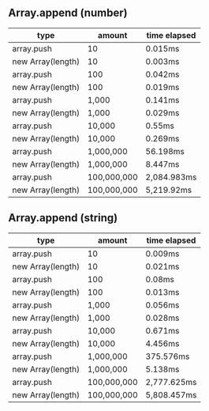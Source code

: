 ## Array.append (number)

|type|amount|time elapsed|
|-|-|-|
array.push|10|0.015ms
new Array(length)|10|0.003ms
array.push|100|0.042ms
new Array(length)|100|0.019ms
array.push|1,000|0.141ms
new Array(length)|1,000|0.029ms
array.push|10,000|0.55ms
new Array(length)|10,000|0.269ms
array.push|1,000,000|56.198ms
new Array(length)|1,000,000|8.447ms
array.push|100,000,000|2,084.983ms
new Array(length)|100,000,000|5,219.92ms
## Array.append (string)

|type|amount|time elapsed|
|-|-|-|
array.push|10|0.009ms
new Array(length)|10|0.021ms
array.push|100|0.08ms
new Array(length)|100|0.013ms
array.push|1,000|0.056ms
new Array(length)|1,000|0.028ms
array.push|10,000|0.671ms
new Array(length)|10,000|4.456ms
array.push|1,000,000|375.576ms
new Array(length)|1,000,000|5.138ms
array.push|100,000,000|2,777.625ms
new Array(length)|100,000,000|5,808.457ms
